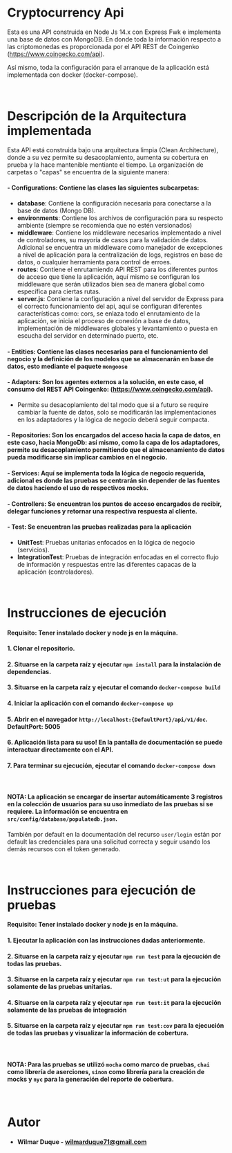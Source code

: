 # Cryptocurrency Api

Esta es una API construida en Node Js 14.x con Express Fwk e implementa una base de datos con MongoDB. En donde toda la información respecto a las criptomonedas es proporcionada por el API REST de Coingenko (https://www.coingecko.com/api).

Así mismo, toda la configuración para el arranque de la aplicación está implementada con docker (docker-compose).

<br>

# Descripción de la Arquitectura implementada

Esta API está construida bajo una arquitectura limpia (Clean Architecture), donde a su vez permite su desacoplamiento, aumenta su cobertura en prueba y la hace mantenible mentiante el tiempo.
La organización de carpetas o "capas" se encuentra de la siguiente manera:

#### **- Configurations**: Contiene las clases las siguientes subcarpetas:

- **database**: Contiene la configuración necesaria para conectarse a la base de datos (Mongo DB).
- **environments**: Contiene los archivos de configuración para su respecto ambiente (siempre se recomienda que no estén versionados)
- **middleware**: Contiene los middleware necesarios implementado a nivel de controladores, su mayoría de casos para la validación de datos. Adicional se encuentra un middleware como manejador de excepciones a nivel de aplicación para la centralización de logs, registros en base de datos, o cualquier herramienta para control de erroes.
- **routes**: Contiene el enrutamiendo API REST para los diferentes puntos de acceso que tiene la aplicación, aquí mismo se configuran los middleware que serán utilizados bien sea de manera global como específica para ciertas rutas.
- **server.js**: Contiene la configuración a nivel del servidor de Express para el correcto funcionamiento del api, aquí se configuran diferentes características como: cors, se enlaza todo el enrutamiento de la aplicación, se inicia el proceso de conexión a base de datos, implementación de middlewares globales y levantamiento o puesta en escucha del servidor en determinado puerto, etc.

#### **- Entities**: Contiene las clases necesarias para el funcionamiento del negocio y la definición de los modelos que se almacenarán en base de datos, esto mediante el paquete `mongoose`

#### **- Adapters**: Son los agentes externos a la solución, en este caso, el consumo del REST API Coingenko: (https://www.coingecko.com/api).

- Permite su desacoplamiento del tal modo que si a futuro se require cambiar la fuente de datos, solo se modificarán las implementaciones en los adaptadores y la lógica de negocio deberá seguir compacta.

#### **- Repositories**: Son los encargados del acceso hacia la capa de datos, en este caso, hacia MongoDb: así mismo, como la capa de los adaptadores, permite su desacoplamiento permitiendo que el almacenamiento de datos pueda modificarse sin implicar cambios en el negocio.

#### **- Services**: Aquí se implementa toda la lógica de negocio requerida, adicional es donde las pruebas se centrarán sin depender de las fuentes de datos haciendo el uso de respectivos mocks.

#### **- Controllers**: Se encuentran los puntos de acceso encargados de recibir, delegar funciones y retornar una respectiva respuesta al cliente.

#### **- Test**: Se encuentran las pruebas realizadas para la aplicación

- **UnitTest**: Pruebas unitarias enfocados en la lógica de negocio (servicios).
- **IntegrationTest**: Pruebas de integración enfocadas en el correcto flujo de información y respuestas entre las diferentes capacas de la aplicación (controladores).

<br>

# Instrucciones de ejecución

#### **Requisito:** Tener instalado docker y node js en la máquina.

#### **1.** Clonar el repositorio.

#### **2.** Situarse en la carpeta raíz y ejecutar `npm install` para la instalación de dependencias.

#### **3.** Situarse en la carpeta raíz y ejecutar el comando `docker-compose build`

#### **4.** Iniciar la aplicación con el comando `docker-compose up`

#### **5.** Abrir en el navegador `http://localhost:{DefaultPort}/api/v1/doc`. **DefaultPort: 5005**

#### **6.** Aplicación lista para su uso! En la pantalla de documentación se puede interactuar directamente con el API.

#### **7.** Para terminar su ejecución, ejecutar el comando `docker-compose down`

<br>

#### **NOTA:** La aplicación se encargar de insertar automáticamente 3 registros en la colección de usuarios para su uso inmediato de las pruebas si se requiere. La información se encuentra en `src/config/database/populatedb.json`.

También por default en la documentación del recurso `user/login` están por default las credenciales para una solicitud correcta y seguir usando los demás recursos con el token generado.

<br>

# Instrucciones para ejecución de pruebas

#### **Requisito:** Tener instalado docker y node js en la máquina.

#### **1.** Ejecutar la aplicación con las instrucciones dadas anteriormente.

#### **2.** Situarse en la carpeta raíz y ejecutar `npm run test` para la ejecución de todas las pruebas.

#### **3.** Situarse en la carpeta raíz y ejecutar `npm run test:ut` para la ejecución solamente de las pruebas unitarias.

#### **4.** Situarse en la carpeta raíz y ejecutar `npm run test:it` para la ejecución solamente de las pruebas de integración

#### **5.** Situarse en la carpeta raíz y ejecutar `npm run test:cov` para la ejecución de todas las pruebas y visualizar la información de cobertura.

<br>

#### **NOTA:** Para las pruebas se utilizó `mocha` como marco de pruebas, `chai` como librería de aserciones, `sinon` como librería para la creación de mocks y `nyc` para la generación del reporte de cobertura.

<br>

# Autor

- #### **Wilmar Duque** - wilmarduque71@gmail.com
